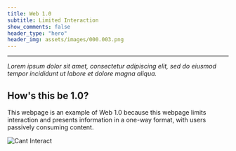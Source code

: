 ```yaml
---
title: Web 1.0
subtitle: Limited Interaction
show_comments: false
header_type: "hero"
header_img: assets/images/000.003.png
---
```

---

_Lorem ipsum dolor sit amet, consectetur adipiscing elit, sed do eiusmod tempor incididunt ut labore et dolore magna aliqua._

## How's this be 1.0?
This webpage is an example of Web 1.0 because this webpage limits interaction and presents information in a one-way format, with users passively consuming content.

![Cant Interact](https://add.pics/images/2023/09/17/cant.interact.jpeg)
